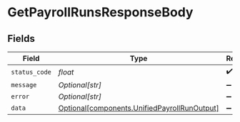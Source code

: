 # GetPayrollRunsResponseBody


## Fields

| Field                                                                                              | Type                                                                                               | Required                                                                                           | Description                                                                                        |
| -------------------------------------------------------------------------------------------------- | -------------------------------------------------------------------------------------------------- | -------------------------------------------------------------------------------------------------- | -------------------------------------------------------------------------------------------------- |
| `status_code`                                                                                      | *float*                                                                                            | :heavy_check_mark:                                                                                 | N/A                                                                                                |
| `message`                                                                                          | *Optional[str]*                                                                                    | :heavy_minus_sign:                                                                                 | N/A                                                                                                |
| `error`                                                                                            | *Optional[str]*                                                                                    | :heavy_minus_sign:                                                                                 | N/A                                                                                                |
| `data`                                                                                             | [Optional[components.UnifiedPayrollRunOutput]](../../models/components/unifiedpayrollrunoutput.md) | :heavy_minus_sign:                                                                                 | N/A                                                                                                |